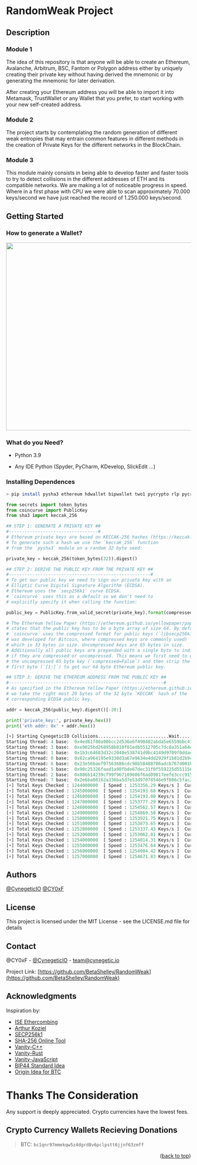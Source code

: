 # RandomWeak Project

## Description 

### Module 1

The idea of this repository is that anyone will be able to create an Ethereum, Avalanche, Arbitrum, BSC, Fantom or Polygon address either by uniquely creating their private key without having derived the mnemonic or by generating the mnemonic for later derivation.

After creating your Ethereum address you will be able to import it into Metamask, TrustWallet or any Wallet that you prefer, to start working with your new self-created address.

### Module 2

The project starts by contemplating the random generation of different weak entropies that may entrain common features in different methods in the creation of Private Keys for the different networks in the BlockChain.

### Module 3

This module mainly consists in being able to develop faster and faster tools to try to detect collisions in the different addresses of ETH and its compatible networks. We are making a lot of noticeable progress in speed. Where in a first phase with CPU we were able to scan approximately 70.000 keys/second we have just reached the record of 1.250.000 keys/second.

## Getting Started

### How to generate a Wallet?

<img src="https://img2.helpnetsecurity.com/posts2019/ise-042019-1.jpg" width="512"/>

### What do you Need?

* Python 3.9

* Any IDE Python (Spyder, PyCharm, KDevelop, SlickEdit ...)


### Installing Dependences

```bash
> pip install pysha3 ethereum hdwallet bipwallet two1 pycrypto rlp pycryptodome solana
```

```py
from secrets import token_bytes
from coincurve import PublicKey
from sha3 import keccak_256

## STEP 1: GENERATE A PRIVATE KEY ##
#----------------------------------#
# Ethereum private keys are based on KECCAK-256 hashes (https://keccak.team/keccak.html).
# To generate such a hash we use the `keccak_256` function 
# from the `pysha3` module on a random 32 byte seed:

private_key = keccak_256(token_bytes(32)).digest()

## STEP 2: DERIVE THE PUBLIC KEY FROM THE PRIVATE KEY ##
#------------------------------------------------------#
# To get our public key we need to sign our private key with an
# Elliptic Curve Digital Signature Algorithm (ECDSA).
# Ethereum uses the `secp256k1` curve ECDSA. 
# `coincurve` uses this as a default so we don't need to 
# explicitly specify it when calling the function:

public_key = PublicKey.from_valid_secret(private_key).format(compressed=False)[1:]

# The Ethereum Yellow Paper (https://ethereum.github.io/yellowpaper/paper.pdf)
# states that the public key has to be a byte array of size 64. By default 
# `coincurve` uses the compressed format for public keys (`libsecp256k1` 
# was developed for Bitcoin, where compressed keys are commonly used) 
# which is 33 bytes in size. Uncompressed keys are 65 bytes in size.
# Additionally all public keys are prepended with a single byte to indicate
# if they are compressed or uncompressed. This means we first need to get
# the uncompressed 65 byte key (`compressed=False`) and then strip the 
# first byte (`[1:]`) to get our 64 byte Ethereum public key.

## STEP 3: DERIVE THE ETHEREUM ADDRESS FROM THE PUBLIC KEY ##
#-----------------------------------------------------------#
# As specified in the Ethereum Yellow Paper (https://ethereum.github.io/yellowpaper/paper.pdf)
# we take the right most 20 bytes of the 32 byte `KECCAK` hash of the 
# corresponding ECDSA public key.

addr = keccak_256(public_key).digest()[-20:]

print('private_key:', private_key.hex())
print('eth addr: 0x' + addr.hex())
```

```py
[+] Starting CynegeticIO Collisions...........................Wait........................
Starting thread: 4 base:  0x4ed61f80a90bcc2d536e6f498482abda5e6559bbc415b88251e1201539fd319a
Starting thread: 3 base:  0xe9025bd268958b810f01edb5512705c7dc8a351a64eb787ae76502801802a730
Starting thread: 1 base:  0x1b3c64683d32c2048e538741d9bc4149d9709f0ddae9f0d6a5fe1344e81cc37
Starting thread: 0 base:  0x82ca964195e9330d3a67e9634e4dd2929f1b81d2b9ce010c992437dc1284752a
Starting thread: 6 base:  0x23e56baef97563686cdc98b58488706adcb767d001bf189a4c77617894e42a9b
Starting thread: 5 base:  0x90c25326faad1a98fbde67dec31f0f559225d551156ec9bf5600b73a9f67880
Starting thread: 2 base:  0x886b14239cf99f967109606f6ad09817eefe3ccc9154f542fb399055b002dc2e
Starting thread: 7 base:  0x2e6ba08162a336ba5d7e53d97078546e9f086c5fac2e548433dd35459b3dc4b4
[+] Total Keys Checked : 1244000000  [ Speed : 1253356.29 Keys/s ]  Current ETH: 0x6380e66f6047fdc7b23e5adc036d4e2282e100ac
[+] Total Keys Checked : 1245000000  [ Speed : 1254193.68 Keys/s ]  Current ETH: 0x2e8ae9484cac6e89a29b701fecb272f8eabdefd7
[+] Total Keys Checked : 1246000000  [ Speed : 1254193.00 Keys/s ]  Current ETH: 0xf9b1fba030f297b66495e3eeef3486173c7ece4f
[+] Total Keys Checked : 1247000000  [ Speed : 1253777.29 Keys/s ]  Current ETH: 0xec9e27eb7114983701288a0a58a3b142486a04d3
[+] Total Keys Checked : 1248000000  [ Speed : 1254562.57 Keys/s ]  Current ETH: 0x858c21dcd0c79734d4f104d45ab6881d7ee2d171
[+] Total Keys Checked : 1249000000  [ Speed : 1254869.58 Keys/s ]  Current ETH: 0x1394645d01c28d5a899ea97f7154bc5639cb42eb
[+] Total Keys Checked : 1250000000  [ Speed : 1253921.75 Keys/s ]  Current ETH: 0x6d71850b2414b34de98307f7e4b51995421780ec
[+] Total Keys Checked : 1251000000  [ Speed : 1253873.65 Keys/s ]  Current ETH: 0xe8cc239ed2001f90d5158c0fa458aa626b713e87
[+] Total Keys Checked : 1252000000  [ Speed : 1253337.43 Keys/s ]  Current ETH: 0x04ed4e073dfaa2da59167b398184646ab8ffe0e6
[+] Total Keys Checked : 1252000000  [ Speed : 1253062.81 Keys/s ]  Current ETH: 0x4902633027bd1b75703fa87f1630e552814fe8fb
[+] Total Keys Checked : 1254000000  [ Speed : 1254014.31 Keys/s ]  Current ETH: 0x7bca1912acd6a25f28501bb95f979f07ea90bde8
[+] Total Keys Checked : 1255000000  [ Speed : 1253476.64 Keys/s ]  Current ETH: 0x7ae0b600b4e0d4b0baeb4fe4ff3ef4fae4e10489
[+] Total Keys Checked : 1256000000  [ Speed : 1254084.42 Keys/s ]  Current ETH: 0xe1779a4e00cba70ec386fae17336f31587fd8156
[+] Total Keys Checked : 1257000000  [ Speed : 1254671.83 Keys/s ]  Current ETH: 0x8008ee4afab77f2ed636646d008c37ce42eacf21
```

## Authors
  
[@CynegeticIO](https://twitter.com/CynegeticIO)
[@CY0xF](https://github.com/CY0xF)

## License

This project is licensed under the MIT License - see the LICENSE.md file for details

## Contact

@CY0xF - [@CynegeticIO](https://twitter.com/CynegeticIO) - team@cynegetic.io

Project Link: [https://github.com/BetaShelley/RandomWeak](https://github.com/BetaShelley/RandomWeak)


## Acknowledgments

Inspiration by:

* [ISE Ethercombing](https://www.ise.io/casestudies/ethercombing/)
* [Arthur Koziel](https://www.arthurkoziel.com/generating-ethereum-addresses-in-python/)
* [SECP256k1](https://en.bitcoin.it/wiki/Secp256k1)
* [SHA-256 Online Tool](https://emn178.github.io/online-tools/sha256.html)
* [Vanity-C++](https://github.com/johguse/profanity)
* [Vanity-Rust](https://rustrepo.com/repo/Limeth-ethaddrgen-rust-cryptography)
* [Vanity-JavaScript](https://github.com/MyEtherWallet/VanityEth)
* [BIP44 Standard Idea](https://github.com/michailbrynard/ethereum-bip44-python)
* [Origin Idea for BTC](https://github.com/21dotco/two1-python/tree/master/two1)


# Thanks The Consideration

Any support is deeply appreciated.
Crypto currencies have the lowest fees.

## Crypto Currency Wallets Recieving Donations

> BTC:  `bc1qnr97mmekqw5z4dgrd8v6pclpstt6jjnf63zmff`

<p align="right">(<a href="#top">back to top</a>)</p>
